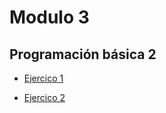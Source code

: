 # Modulo 3

## Programación básica 2

- [Ejercico 1](/ejercicios/modulo3ejercicio1.md)

- [Ejercico 2](/ejercicios/modulo3ejercicio2.md)
